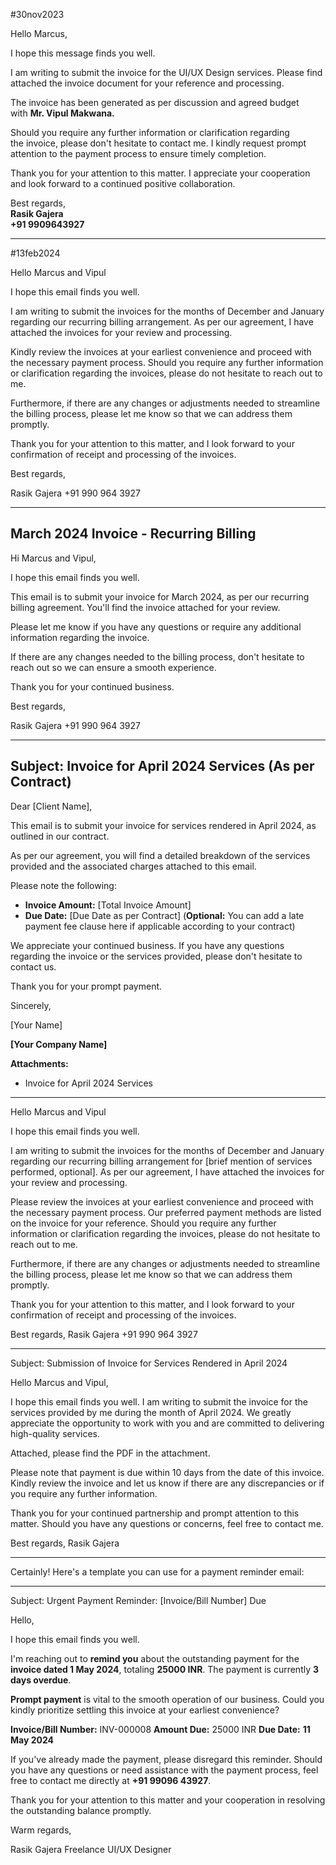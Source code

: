 #30nov2023


Hello Marcus,  
  
I hope this message finds you well.  
  
I am writing to submit the invoice for the UI/UX Design services. Please find attached the invoice document for your reference and processing.  
  
The invoice has been generated as per discussion and agreed budget with **Mr. Vipul Makwana.**  
  
Should you require any further information or clarification regarding the invoice, please don't hesitate to contact me. I kindly request prompt attention to the payment process to ensure timely completion.  
  
Thank you for your attention to this matter. I appreciate your cooperation and look forward to a continued positive collaboration.  
  
Best regards,  
**Rasik Gajera  
+91 9909643927**

---

#13feb2024

Hello Marcus and Vipul

I hope this email finds you well.

I am writing to submit the invoices for the months of December and January regarding our recurring billing arrangement. As per our agreement, I have attached the invoices for your review and processing.

Kindly review the invoices at your earliest convenience and proceed with the necessary payment process. Should you require any further information or clarification regarding the invoices, please do not hesitate to reach out to me.

Furthermore, if there are any changes or adjustments needed to streamline the billing process, please let me know so that we can address them promptly.

Thank you for your attention to this matter, and I look forward to your confirmation of receipt and processing of the invoices.

Best regards,

Rasik Gajera
+91 990 964 3927


---

## March 2024 Invoice - Recurring Billing

Hi Marcus and Vipul,

I hope this email finds you well.

This email is to submit your invoice for March 2024, as per our recurring billing agreement. You'll find the invoice attached for your review.

Please let me know if you have any questions or require any additional information regarding the invoice.

If there are any changes needed to the billing process, don't hesitate to reach out so we can ensure a smooth experience.

Thank you for your continued business.

Best regards,

Rasik Gajera 
+91 990 964 3927

---

## Subject: Invoice for April 2024 Services (As per Contract)

Dear [Client Name],

This email is to submit your invoice for services rendered in April 2024, as outlined in our contract.

As per our agreement, you will find a detailed breakdown of the services provided and the associated charges attached to this email.

Please note the following:

- **Invoice Amount:** [Total Invoice Amount]
- **Due Date:** [Due Date as per Contract] (**Optional:** You can add a late payment fee clause here if applicable according to your contract)

We appreciate your continued business. If you have any questions regarding the invoice or the services provided, please don't hesitate to contact us.

Thank you for your prompt payment.

Sincerely,

[Your Name]

**[Your Company Name]**

**Attachments:**

- Invoice for April 2024 Services

---

Hello Marcus and Vipul

I hope this email finds you well.

I am writing to submit the invoices for the months of December and January regarding our recurring billing arrangement for [brief mention of services performed, optional]. As per our agreement, I have attached the invoices for your review and processing.

Please review the invoices at your earliest convenience and proceed with the necessary payment process. Our preferred payment methods are listed on the invoice for your reference. Should you require any further information or clarification regarding the invoices, please do not hesitate to reach out to me.

Furthermore, if there are any changes or adjustments needed to streamline the billing process, please let me know so that we can address them promptly.

Thank you for your attention to this matter, and I look forward to your confirmation of receipt and processing of the invoices.

Best regards, Rasik Gajera +91 990 964 3927

---

Subject: Submission of Invoice for Services Rendered in April 2024

Hello Marcus and Vipul,

I hope this email finds you well. I am writing to submit the invoice for the services provided by me during the month of April 2024. We greatly appreciate the opportunity to work with you and are committed to delivering high-quality services.

Attached, please find the PDF in the attachment.

Please note that payment is due within 10 days from the date of this invoice. Kindly review the invoice and let us know if there are any discrepancies or if you require any further information.

Thank you for your continued partnership and prompt attention to this matter. Should you have any questions or concerns, feel free to contact me.

Best regards,
Rasik Gajera

---

Certainly! Here's a template you can use for a payment reminder email:

---

Subject: Urgent Payment Reminder: [Invoice/Bill Number] Due

Hello,

I hope this email finds you well.

I'm reaching out to **remind you** about the outstanding payment for the **invoice dated 1 May 2024**, totaling **25000 INR**. The payment is currently **3 days overdue**.

**Prompt payment** is vital to the smooth operation of our business. Could you kindly prioritize settling this invoice at your earliest convenience?

**Invoice/Bill Number:** INV-000008
**Amount Due:** 25000 INR
**Due Date:** **11 May 2024**

If you've already made the payment, please disregard this reminder. Should you have any questions or need assistance with the payment process, feel free to contact me directly at **+91 99096 43927**.

Thank you for your attention to this matter and your cooperation in resolving the outstanding balance promptly.

Warm regards,

Rasik Gajera
Freelance UI/UX Designer